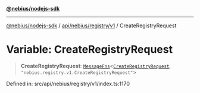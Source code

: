[**@nebius/nodejs-sdk**](../../../../../README.md)

***

[@nebius/nodejs-sdk](../../../../../README.md) / [api/nebius/registry/v1](../README.md) / CreateRegistryRequest

# Variable: CreateRegistryRequest

> **CreateRegistryRequest**: [`MessageFns`](../../../../../runtime/protos/core/interfaces/MessageFns.md)\<[`CreateRegistryRequest`](../interfaces/CreateRegistryRequest.md), `"nebius.registry.v1.CreateRegistryRequest"`\>

Defined in: src/api/nebius/registry/v1/index.ts:1170
